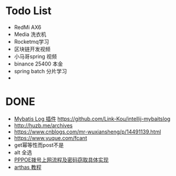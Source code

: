 # Todo List
* RedMi AX6
* Media 洗衣机
* Rocketmq学习
* 区块链开发视频
* 小马哥spring 视频
* binance 25400 本金
* spring batch 分片学习
* 



# DONE
* [Mybatis Log 插件](https://github.com/Link-Kou/intellij-mybaitslog) https://github.com/Link-Kou/intellij-mybaitslog
* http://huzb.me/archives
* https://www.cnblogs.com/mr-wuxiansheng/p/14491139.html
* https://www.yuque.com/fcant
* get幂等性而post不是
* alt 全选
* [PPPOE拨号上网流程及密码窃取具体实现](https://www.cnblogs.com/sky-star/p/pppoe.html)
* [arthas 教程](https://www.sunshanpeng.com/tags/arthas/)
